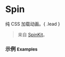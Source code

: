 # Spin

纯 CSS 加载动画。{ .lead }

> 来自 [SpinKit](https://github.com/tobiasahlin/SpinKit)。

### 示例 <small>Examples</small>

<div class="bs-example">
    <div class="content clearfix">
        <div class="row">
            <div class="col-xs-3">
                <div bx-name="components/spin" data-type="rotating-plane"></div>
            </div>
            <div class="col-xs-3">
                <div bx-name="components/spin" data-type="double-bounce"></div>
            </div>
            <div class="col-xs-3">
                <div bx-name="components/spin" data-type="rectangle-bounce"></div>
            </div>
            <div class="col-xs-3">
                <div bx-name="components/spin" data-type="wandering-cubes"></div>
            </div>
        </div>
    </div>
</div>
<div class="bs-example">
    <div class="content clearfix">
        <div class="row">
            <div class="col-xs-3">
                <div bx-name="components/spin" data-type="pulse"></div>
            </div>
            <div class="col-xs-3">
                <div bx-name="components/spin" data-type="chasing-dots"></div>
            </div>
            <div class="col-xs-3">
                <div bx-name="components/spin" data-type="three-bounce"></div>
            </div>
            <div class="col-xs-3">
                <div bx-name="components/spin" data-type="circle-spinner"></div>
            </div>
        </div>
    </div>
</div>